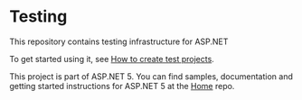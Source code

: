 Testing
=======
This repository contains testing infrastructure for ASP.NET

To get started using it, see [How to create test projects](https://github.com/aspnet/Testing/wiki/How-to-create-test-projects).

This project is part of ASP.NET 5. You can find samples, documentation and getting started instructions for ASP.NET 5 at the [Home](https://github.com/aspnet/home) repo.

